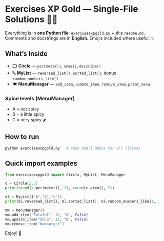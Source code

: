 # Exercises XP Gold — Single-File Solutions 🧠🐍

Everything is in **one Python file**: `exercisesxpgold.py` + this `readme.md`.  
Comments and docstrings are in **English**. Emojis included where useful. ✨

## What’s inside
- ⭕ **Circle** — `perimeter()`, `area()`, `describe()`
- 🔤 **MyList** — `reversed_list()`, `sorted_list()`, bonus `random_numbers_like()`
- 🍽️ **MenuManager** — `add_item`, `update_item`, `remove_item`, `print_menu`

### Spice levels (MenuManager)
- A = not spicy  
- B = a little spicy  
- C = very spicy 🌶️

## How to run
```bash
python exercisesxpgold.py   # runs small demos for all classes
```

## Quick import examples
```python
from exercisesxpgold import Circle, MyList, MenuManager

c = Circle(2.5)
print(round(c.perimeter(), 2), round(c.area(), 2))

ml = MyList(["b","A","c"])
print(ml.reversed_list(), ml.sorted_list(), ml.random_numbers_like(1, 3))

mm = MenuManager()
mm.add_item("Falafel", 12, "A", False)
mm.update_item("Soup", 11, "B", False)
mm.remove_item("Hamburger")
```
Enjoy! 💙
